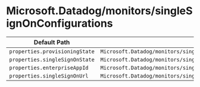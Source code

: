 # Microsoft.Datadog/monitors/singleSignOnConfigurations

| Default Path | Alias |
|---|---|
| `properties.provisioningState` | `Microsoft.Datadog/monitors/singleSignOnConfigurations/provisioningState` |
| `properties.singleSignOnState` | `Microsoft.Datadog/monitors/singleSignOnConfigurations/singleSignOnState` |
| `properties.enterpriseAppId` | `Microsoft.Datadog/monitors/singleSignOnConfigurations/enterpriseAppId` |
| `properties.singleSignOnUrl` | `Microsoft.Datadog/monitors/singleSignOnConfigurations/singleSignOnUrl` |

